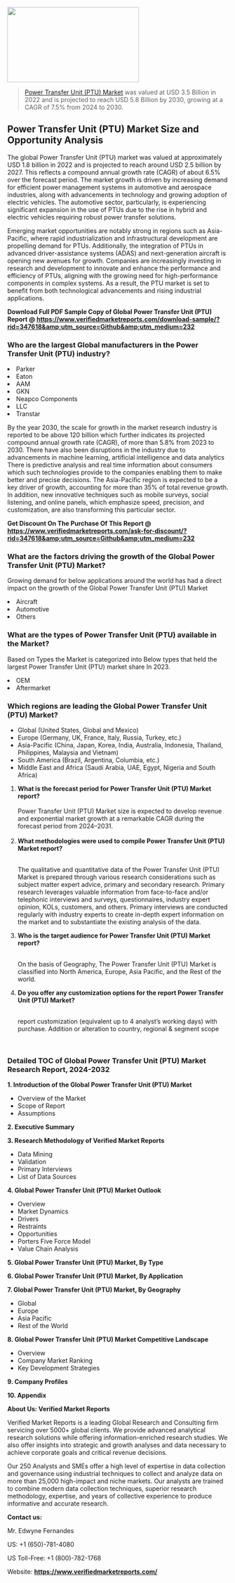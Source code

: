 <img src="https://ffe5etoiles.com/wp-content/uploads/2024/12/MST1-300x171.png" alt="" width="300" height="171" class="alignnone size-medium wp-image-20088" /><blockquote><p><p><a href="https://www.verifiedmarketreports.com/download-sample/?rid=347618&utm_source=Github&utm_medium=232" target="_blank">Power Transfer Unit (PTU) Market</a> was valued at USD 3.5 Billion in 2022 and is projected to reach USD 5.8 Billion by 2030, growing at a CAGR of 7.5% from 2024 to 2030.</p></blockquote><p><h2>Power Transfer Unit (PTU) Market Size and Opportunity Analysis</h2><p>The global Power Transfer Unit (PTU) market was valued at approximately USD 1.8 billion in 2022 and is projected to reach around USD 2.5 billion by 2027. This reflects a compound annual growth rate (CAGR) of about 6.5% over the forecast period. The market growth is driven by increasing demand for efficient power management systems in automotive and aerospace industries, along with advancements in technology and growing adoption of electric vehicles. The automotive sector, particularly, is experiencing significant expansion in the use of PTUs due to the rise in hybrid and electric vehicles requiring robust power transfer solutions.</p><p>Emerging market opportunities are notably strong in regions such as Asia-Pacific, where rapid industrialization and infrastructural development are propelling demand for PTUs. Additionally, the integration of PTUs in advanced driver-assistance systems (ADAS) and next-generation aircraft is opening new avenues for growth. Companies are increasingly investing in research and development to innovate and enhance the performance and efficiency of PTUs, aligning with the growing need for high-performance components in complex systems. As a result, the PTU market is set to benefit from both technological advancements and rising industrial applications.</p></p><p class=""><strong>Download Full PDF Sample Copy of Global Power Transfer Unit (PTU) Report @ <a href="https://www.verifiedmarketreports.com/download-sample/?rid=347618&amp;utm_source=Github&amp;utm_medium=232" target="_blank">https://www.verifiedmarketreports.com/download-sample/?rid=347618&amp;utm_source=Github&amp;utm_medium=232</a></strong></p><h3 id="" class="">Who are the largest Global manufacturers in the Power Transfer Unit (PTU) industry?</h3><p><li>Parker</li><li> Eaton</li><li> AAM</li><li> GKN</li><li> Neapco Components</li><li> LLC</li><li> Transtar</li></p><div class=""><div class="" dir="" data-message-author-role="" data-message-id="" data-message-model-slug=""><div class=""><div class=""><div class=""><div class="" dir="" data-message-author-role="" data-message-id="" data-message-model-slug=""><div class=""><div class=""><p>By the year 2030, the scale for growth in the market research industry is reported to be above 120 billion which further indicates its projected compound annual growth rate (CAGR), of more than 5.8% from 2023 to 2030. There have also been disruptions in the industry due to advancements in machine learning, artificial intelligence and data analytics There is predictive analysis and real time information about consumers which such technologies provide to the companies enabling them to make better and precise decisions. The Asia-Pacific region is expected to be a key driver of growth, accounting for more than 35% of total revenue growth. In addition, new innovative techniques such as mobile surveys, social listening, and online panels, which emphasize speed, precision, and customization, are also transforming this particular sector.</p><p><strong>Get Discount On The Purchase Of This Report @&nbsp; <a href="https://www.verifiedmarketreports.com/ask-for-discount/?rid=347618&amp;utm_source=Github&amp;utm_medium=232" target="_blank">https://www.verifiedmarketreports.com/ask-for-discount/?rid=347618&amp;utm_source=Github&amp;utm_medium=232</a></strong></p></div></div></div></div></div></div></div></div><h3 id="" class="">What are the factors driving the growth of the Global Power Transfer Unit (PTU) Market?</h3><p id="" class="">Growing demand for below applications around the world has had a direct impact on the growth of the Global Power Transfer Unit (PTU) Market</p><p id="" class=""><li>Aircraft</li><li> Automotive</li><li> Others</li></p><h3 id="" class="">What are the types of Power Transfer Unit (PTU) available in the Market?</h3><p id="" class="">Based on Types the Market is categorized into Below types that held the largest Power Transfer Unit (PTU) market share In 2023.</p><p id="" class=""><li>OEM</li><li> Aftermarket</li></p><h3 id="" class="">Which regions are leading the Global Power Transfer Unit (PTU) Market?</h3><ul><li>Global (United States, Global and Mexico)</li><li>Europe (Germany, UK, France, Italy, Russia, Turkey, etc.)</li><li>Asia-Pacific (China, Japan, Korea, India, Australia, Indonesia, Thailand, Philippines, Malaysia and Vietnam)</li><li>South America (Brazil, Argentina, Columbia, etc.)</li><li>Middle East and Africa (Saudi Arabia, UAE, Egypt, Nigeria and South Africa)</li></ul><p><ol><li><strong>What is the forecast period for Power Transfer Unit (PTU) Market report?<br /></strong><br /><span data-sheets-root="1" data-sheets-value="{&quot;1&quot;:2,&quot;2&quot;:&quot;XXXX size is expected to develop revenue and exponential market growth at a remarkable CAGR during the forecast period from 2024&ndash;2030.&quot;}" data-sheets-userformat="{&quot;2&quot;:12674,&quot;4&quot;:{&quot;1&quot;:2,&quot;2&quot;:16776960},&quot;10&quot;:2,&quot;11&quot;:0,&quot;15&quot;:&quot;Arial&quot;,&quot;16&quot;:12}">Power Transfer Unit (PTU) Market size is expected to develop revenue and exponential market growth at a remarkable CAGR during the forecast period from 2024&ndash;2031.</span><br /><br /></li><li><strong>What methodologies were used to compile Power Transfer Unit (PTU) Market report?<br /><br /></strong><p>The qualitative and quantitative data of the&nbsp;Power Transfer Unit (PTU) Market is prepared through various research considerations such as subject matter expert advice, primary and secondary research. Primary research leverages valuable information from face-to-face and/or telephonic interviews and surveys, questionnaires, industry expert opinion, KOLs, customers, and others. Primary interviews are conducted regularly with industry experts to create in-depth expert information on the market and to substantiate the existing analysis of the data.&nbsp;</p></li><li><strong>Who is the target audience for Power Transfer Unit (PTU) Market report?<br /><br /></strong><p>On the basis of Geography, The&nbsp;Power Transfer Unit (PTU) Market is classified into North America, Europe, Asia Pacific, and the Rest of the world.</p></li><li><strong>Do you offer any customization options for the report Power Transfer Unit (PTU) Market?<br /><br /></strong><p>report customization (equivalent up to 4 analyst&rsquo;s working days) with purchase. Addition or alteration to country, regional &amp; segment scope</p><p>&nbsp;</p></li></ol></p><h3 id="" class="">Detailed TOC of Global Power Transfer Unit (PTU) Market Research Report, 2024-2032</h3><p id="" class=""><strong>1. Introduction of the Global Power Transfer Unit (PTU) Market</strong></p><ul><li>Overview of the Market</li><li>Scope of Report</li><li>Assumptions</li></ul><p id="" class=""><strong>2. Executive Summary</strong></p><p id="" class=""><strong>3. Research Methodology of&nbsp;Verified Market Reports</strong></p><ul><li>Data Mining</li><li>Validation</li><li>Primary Interviews</li><li>List of Data Sources</li></ul><p id="" class=""><strong>4. Global Power Transfer Unit (PTU) Market Outlook</strong></p><ul><li>Overview</li><li>Market Dynamics</li><li>Drivers</li><li>Restraints</li><li>Opportunities</li><li>Porters Five Force Model</li><li>Value Chain Analysis</li></ul><p id="" class=""><strong>5. Global Power Transfer Unit (PTU) Market, By&nbsp;Type</strong></p><p id="" class=""><strong>6. Global Power Transfer Unit (PTU) Market, By Application</strong></p><p id="" class=""><strong>7. Global Power Transfer Unit (PTU) Market, By Geography</strong></p><ul><li>Global</li><li>Europe</li><li>Asia Pacific</li><li>Rest of the World</li></ul><p id="" class=""><strong>8. Global Power Transfer Unit (PTU) Market Competitive Landscape</strong></p><ul><li>Overview</li><li>Company Market Ranking</li><li>Key Development Strategies</li></ul><p id="" class=""><strong>9. Company Profiles</strong></p><p id="" class=""><strong>10. Appendix</strong></p><p id="" class=""><strong>About Us: Verified Market Reports</strong></p><p id="" class="">Verified Market Reports is a leading Global Research and Consulting firm servicing over 5000+ global clients. We provide advanced analytical research solutions while offering information-enriched research studies. We also offer insights into strategic and growth analyses and data necessary to achieve corporate goals and critical revenue decisions.</p><p id="" class="">Our 250 Analysts and SMEs offer a high level of expertise in data collection and governance using industrial techniques to collect and analyze data on more than 25,000 high-impact and niche markets. Our analysts are trained to combine modern data collection techniques, superior research methodology, expertise, and years of collective experience to produce informative and accurate research.</p><p id="" class=""><strong>Contact us:</strong></p><p id="" class="">Mr. Edwyne Fernandes</p><p id="" class="">US: +1 (650)-781-4080</p><p id="" class="">US Toll-Free: +1 (800)-782-1768</p><p id="" class="">Website: <a target="" data-test-app-aware-link=""><strong>https://www.verifiedmarketreports.com/</strong></a></p>
